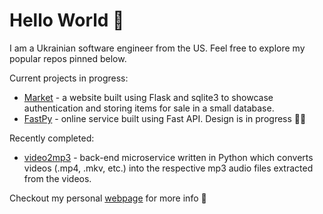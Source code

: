 # Hello World 👋

I am a Ukrainian software engineer from the US. Feel free to explore my popular repos pinned below.

Current projects in progress:

* [Market](https://github.com/UkrainianProgrammer/Market) - a website built using Flask and sqlite3 to showcase authentication and storing items for sale in a small database.
* [FastPy](https://github.com/UkrainianProgrammer/FastPy) - online service built using Fast API. Design is in progress 🧑‍🍳 

Recently completed:

* [video2mp3](https://github.com/UkrainianProgrammer/video2mp3) - back-end microservice written in Python which converts videos (.mp4, .mkv, etc.) into the respective mp3 audio files extracted from the videos.

Checkout my personal [webpage](https://oleks.swoogo.com/welcome) for more info 🤌
